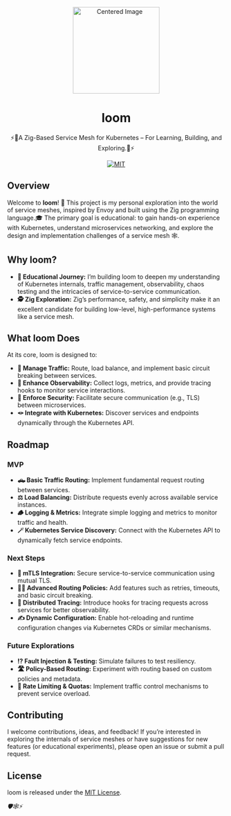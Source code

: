 <p align="center">
  
  <img  width="200" src="https://github.com/user-attachments/assets/a5d32670-0979-47e9-a26e-b5c3ab200146" alt="Centered Image"/>
  <h1 align="center">loom</h1>
</p>
<p align="center">
  ⚡🧵A Zig-Based Service Mesh for Kubernetes – For Learning, Building, and Exploring.🧵⚡
</p>

<p align="center">

  <!-- <img src="https://github.com/flynnfc/bagginsdb/actions/workflows/build.yml/badge.svg" alt="Build badge"> -->

  <a href="https://github.com/flynnfc/BagginsDB/blob/main/LICENSE.md">
    <img src="https://img.shields.io/badge/license-MIT-blue" alt="MIT" title="MIT License" />
  </a>

</p>

## Overview

Welcome to **loom**! 🚨 This project is my personal exploration into the world of service meshes, inspired by Envoy and built using the Zig programming language.🎓 The primary goal is educational: to gain hands-on experience with Kubernetes, understand microservices networking, and explore the design and implementation challenges of a service mesh 🕸️.

## Why loom?

- **📖 Educational Journey:** I’m building loom to deepen my understanding of Kubernetes internals, traffic management, observability, chaos testing and the intricacies of service-to-service communication.
- **🕵️ Zig Exploration:** Zig’s performance, safety, and simplicity make it an excellent candidate for building low-level, high-performance systems like a service mesh.

## What loom Does

At its core, loom is designed to:

- **🚦 Manage Traffic:** Route, load balance, and implement basic circuit breaking between services.
- **👀 Enhance Observability:** Collect logs, metrics, and provide tracing hooks to monitor service interactions.
- **👮 Enforce Security:** Facilitate secure communication (e.g., TLS) between microservices.
- **🪢 Integrate with Kubernetes:** Discover services and endpoints dynamically through the Kubernetes API.

## Roadmap

### **MVP**

- **🛻 Basic Traffic Routing:** Implement fundamental request routing between services.
- **⚖️ Load Balancing:** Distribute requests evenly across available service instances.
- **🪵 Logging & Metrics:** Integrate simple logging and metrics to monitor traffic and health.
- **🪄 Kubernetes Service Discovery:** Connect with the Kubernetes API to dynamically fetch service endpoints.

### **Next Steps**

- **🦜 mTLS Integration:** Secure service-to-service communication using mutual TLS.
- **🧑‍⚖️ Advanced Routing Policies:** Add features such as retries, timeouts, and basic circuit breaking.
- **🧵 Distributed Tracing:** Introduce hooks for tracing requests across services for better observability.
- **✍️ Dynamic Configuration:** Enable hot-reloading and runtime configuration changes via Kubernetes CRDs or similar mechanisms.

### **Future Explorations**

- **⁉️ Fault Injection & Testing:** Simulate failures to test resiliency.
- **🛣️ Policy-Based Routing:** Experiment with routing based on custom policies and metadata.
- **🐢 Rate Limiting & Quotas:** Implement traffic control mechanisms to prevent service overload.

## Contributing

I welcome contributions, ideas, and feedback! If you’re interested in exploring the internals of service meshes or have suggestions for new features (or educational experiments), please open an issue or submit a pull request.

## License

loom is released under the [MIT License](LICENSE).

_🛡️🕸️⚡_
